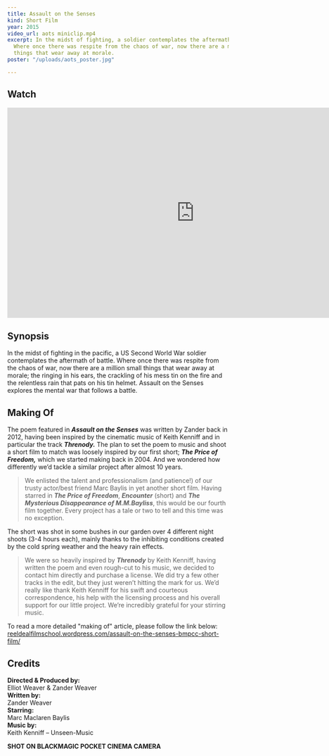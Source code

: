 ```yaml
---
title: Assault on the Senses
kind: Short Film
year: 2015
video_url: aots miniclip.mp4
excerpt: In the midst of fighting, a soldier contemplates the aftermath of battle.
  Where once there was respite from the chaos of war, now there are a million small
  things that wear away at morale.
poster: "/uploads/aots_poster.jpg"

---
```

## Watch

<iframe src="https://www.vimeo.com/135750782" width="850" height="478" frameborder="0" webkitallowfullscreen mozallowfullscreen allowfullscreen></iframe>

## Synopsis

In the midst of fighting in the pacific, a US Second World War soldier contemplates the aftermath of battle. Where once there was respite from the chaos of war, now there are a million small things that wear away at morale; the ringing in his ears, the crackling of his mess tin on the fire and the relentless rain that pats on his tin helmet. Assault on the Senses explores the mental war that follows a battle.

## Making Of

The poem featured in **_Assault on the Senses_** was written by Zander back in 2012, having been inspired by the cinematic music of Keith Kenniff and in particular the track **_Threnody._** The plan to set the poem to music and shoot a short film to match was loosely inspired by our first short; **_The Price of Freedom,_** which we started making back in 2004. And we wondered how differently we’d tackle a similar project after almost 10 years.

> We enlisted the talent and professionalism (and patience!) of our trusty actor/best friend Marc Baylis in yet another short film. Having starred in **_The Price of Freedom_**, **_Encounter_** (short) and **_The Mysterious Disappearance of M.M.Bayliss_**, this would be our fourth film together. Every project has a tale or two to tell and this time was no exception.

The short was shot in some bushes in our garden over 4 different night shoots (3-4 hours each), mainly thanks to the inhibiting conditions created by the cold spring weather and the heavy rain effects.

> We were so heavily inspired by **_Threnody_** by Keith Kenniff, having written the poem and even rough-cut to his music, we decided to contact him directly and purchase a license. We did try a few other tracks in the edit, but they just weren’t hitting the mark for us. We’d really like thank Keith Kenniff for his swift and courteous correspondence, his help with the licensing process and his overall support for our little project. We’re incredibly grateful for your stirring music.

To read a more detailed "making of" article, please follow the link below:  
[reeldealfilmschool.wordpress.com/assault-on-the-senses-bmpcc-short-film/](https://reeldealfilmschool.wordpress.com/assault-on-the-senses-bmpcc-short-film/)

## Credits

**Directed & Produced by:** <br>Elliot Weaver & Zander Weaver  
**Written by:** <br>Zander Weaver  
**Starring:** <br>Marc Maclaren Baylis  
**Music by:** <br>Keith Kenniff – Unseen-Music

**SHOT ON BLACKMAGIC POCKET CINEMA CAMERA**